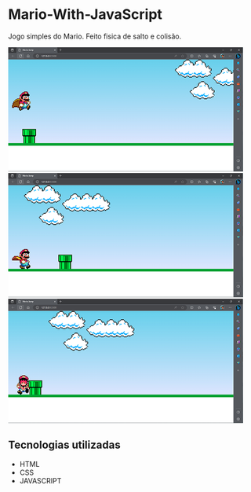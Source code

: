 # Mario-With-JavaScript
Jogo simples do Mario.
Feito fisica de salto e colisão.

![Tiago Sousa](image1.png)
![Tiago Sousa](image2.png)
![Tiago Sousa](image3.png)

## Tecnologias utilizadas

<ul>
<li>HTML</li>
<li>CSS</li>
<li>JAVASCRIPT</li>
</ul>
